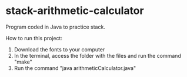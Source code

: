 # stack-arithmetic-calculator
Program coded in Java to practice stack.

How to run this project:

1) Download the fonts to your computer
2) In the terminal, access the folder with the files and run the command "make"
3) Run the command "java arithmeticCalculator.java"
